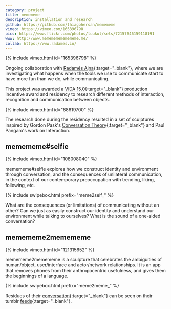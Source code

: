 ```yaml
---
category: project
title: memememe
description: installation and research
github: https://github.com/thiagohersan/memememe
vimeo: https://vimeo.com/165396798
pics: https://www.flickr.com/photos/tuukul/sets/72157646159118191
www: http://www.memememememememe.me/
collab: https://www.radames.in/
---
```

{% include vimeo.html id="165396798" %}

Ongoing collaboration with [Radamés Ajna](https://www.radames.in/){:target="_blank"}, where we are investigating what happens when the tools we use to communicate start to have more fun than we do, while communicating.

This project was awarded a [VIDA 15.0](https://vida.fundaciontelefonica.com/proyectos/vida-15/){:target="_blank"} production incentive award and residency to research different methods of interaction, recognition and communication between objects.

{% include vimeo.html id="88619700" %}

The research done during the residency resulted in a set of sculptures inspired by Gordon Pask's [Conversation Theory](http://www.pangaro.com/published/cyb-and-con.html){:target="_blank"} and Paul Pangaro's work on Interaction.

## memememe#selfie
{% include vimeo.html id="108008040" %}

memememe#selfie explores how we construct identity and environment through conversation, and the consequences of unilateral communication, in the context of our contemporary preoccupation with trending, liking, following, etc.

{% include swipebox.html prefix="meme2self_" %}

What are the consequences (or limitations) of communicating without an other? Can we just as easily construct our identity and understand our environment while talking to ourselves? What is the sound of a one-sided conversation?

## memememe2memememe
{% include vimeo.html id="121315652" %}

memememe2memememe is a sculpture that celebrates the ambiguities of human/object, user/interface and actor/network relationships. It is an app that removes phones from their anthropocentric usefulness, and gives them the beginnings of a language.

{% include swipebox.html prefix="meme2meme_" %}

Residues of their [conversation](http://memememeselfie.tumblr.com/){:target="_blank"} can be seen on their tumblr [feeds](http://memememe2memememe.tumblr.com/){:target="_blank"}.
